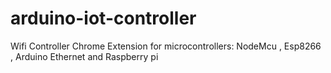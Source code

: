 # arduino-iot-controller
Wifi Controller Chrome Extension for microcontrollers: NodeMcu , Esp8266 , Arduino Ethernet and Raspberry pi 
